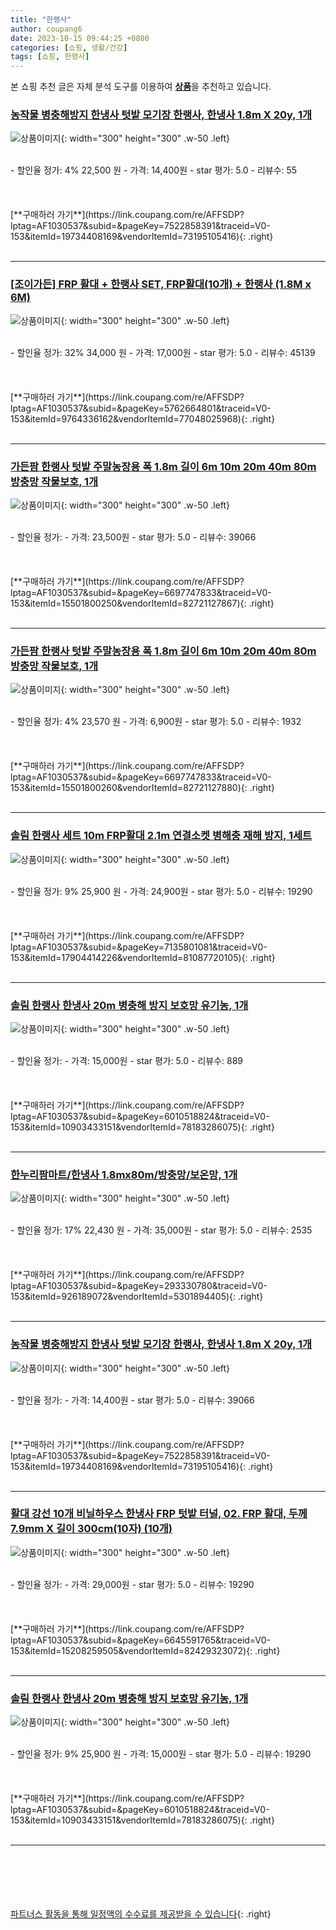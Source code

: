 ```yaml
---
title: "한랭사"
author: coupang6
date: 2023-10-15 09:44:25 +0800
categories: [쇼핑, 생활/건강]
tags: [쇼핑, 한랭사]
---
```


본 쇼핑 추천 글은 자체 분석 도구를 이용하여 [**상품**](https://link.coupang.com/a/bao1ui)을 추천하고 있습니다.

### [농작물 병충해방지 한냉사 텃밭 모기장 한랭사, 한냉사 1.8m X 20y, 1개](https://link.coupang.com/re/AFFSDP?lptag=AF1030537&subid=&pageKey=7522858391&traceid=V0-153&itemId=19734408169&vendorItemId=73195105416)

![상품이미지](https://thumbnail9.coupangcdn.com/thumbnails/remote/230x230ex/image/vendor_inventory/64e0/86c3314799cd0f6ef4dc970b8a42ca94f4a2a72d35955b2a4bdf6ee57e79.jpg){: width="300" height="300" .w-50 .left}


<br>
- 할인율 정가: 4%  22,500   원
- 가격: 14,400원
- star 평가: 5.0
- 리뷰수: 55
<br>
<br>
<br>
<br>
[**구매하러 가기**](https://link.coupang.com/re/AFFSDP?lptag=AF1030537&subid=&pageKey=7522858391&traceid=V0-153&itemId=19734408169&vendorItemId=73195105416){: .right}
<br>
<br>

---

### [[조이가든] FRP 활대 + 한랭사 SET, FRP활대(10개) + 한랭사 (1.8M x 6M)](https://link.coupang.com/re/AFFSDP?lptag=AF1030537&subid=&pageKey=5762664801&traceid=V0-153&itemId=9764336162&vendorItemId=77048025968)

![상품이미지](https://thumbnail8.coupangcdn.com/thumbnails/remote/230x230ex/image/vendor_inventory/470c/7cef7ff270ac5fa829221399fbba06b32e328435890870b9551fd22a8d8c.jpg){: width="300" height="300" .w-50 .left}


<br>
- 할인율 정가: 32%  34,000   원
- 가격: 17,000원
- star 평가: 5.0
- 리뷰수: 45139
<br>
<br>
<br>
<br>
[**구매하러 가기**](https://link.coupang.com/re/AFFSDP?lptag=AF1030537&subid=&pageKey=5762664801&traceid=V0-153&itemId=9764336162&vendorItemId=77048025968){: .right}
<br>
<br>

---

### [가든팜 한랭사 텃밭 주말농장용 폭 1.8m 길이 6m 10m 20m 40m 80m 방충망 작물보호, 1개](https://link.coupang.com/re/AFFSDP?lptag=AF1030537&subid=&pageKey=6697747833&traceid=V0-153&itemId=15501800250&vendorItemId=82721127867)

![상품이미지](https://thumbnail9.coupangcdn.com/thumbnails/remote/230x230ex/image/vendor_inventory/8f64/d0dd5f4475f2f92fdf623cbe53d49ca905cb8eb0b81e6ff7736fb1c513df.png){: width="300" height="300" .w-50 .left}


<br>
- 할인율 정가: 
- 가격: 23,500원
- star 평가: 5.0
- 리뷰수: 39066
<br>
<br>
<br>
<br>
[**구매하러 가기**](https://link.coupang.com/re/AFFSDP?lptag=AF1030537&subid=&pageKey=6697747833&traceid=V0-153&itemId=15501800250&vendorItemId=82721127867){: .right}
<br>
<br>

---

### [가든팜 한랭사 텃밭 주말농장용 폭 1.8m 길이 6m 10m 20m 40m 80m 방충망 작물보호, 1개](https://link.coupang.com/re/AFFSDP?lptag=AF1030537&subid=&pageKey=6697747833&traceid=V0-153&itemId=15501800260&vendorItemId=82721127880)

![상품이미지](https://thumbnail6.coupangcdn.com/thumbnails/remote/230x230ex/image/vendor_inventory/7a2d/0a59d4bbac8a360829a5cafcda6328025437bce838dec39013bab94a37c5.png){: width="300" height="300" .w-50 .left}


<br>
- 할인율 정가: 4%  23,570   원
- 가격: 6,900원
- star 평가: 5.0
- 리뷰수: 1932
<br>
<br>
<br>
<br>
[**구매하러 가기**](https://link.coupang.com/re/AFFSDP?lptag=AF1030537&subid=&pageKey=6697747833&traceid=V0-153&itemId=15501800260&vendorItemId=82721127880){: .right}
<br>
<br>

---

### [솔림 한랭사 세트 10m FRP활대 2.1m 연결소켓 병해충 재해 방지, 1세트](https://link.coupang.com/re/AFFSDP?lptag=AF1030537&subid=&pageKey=7135801081&traceid=V0-153&itemId=17904414226&vendorItemId=81087720105)

![상품이미지](https://thumbnail9.coupangcdn.com/thumbnails/remote/230x230ex/image/vendor_inventory/b21d/41c8ac4e1dd751933857ec17915eec25e08276013eddce739f46fe9839ec.jpg){: width="300" height="300" .w-50 .left}


<br>
- 할인율 정가: 9%  25,900   원
- 가격: 24,900원
- star 평가: 5.0
- 리뷰수: 19290
<br>
<br>
<br>
<br>
[**구매하러 가기**](https://link.coupang.com/re/AFFSDP?lptag=AF1030537&subid=&pageKey=7135801081&traceid=V0-153&itemId=17904414226&vendorItemId=81087720105){: .right}
<br>
<br>

---

### [솔림 한랭사 한냉사 20m 병충해 방지 보호망 유기농, 1개](https://link.coupang.com/re/AFFSDP?lptag=AF1030537&subid=&pageKey=6010518824&traceid=V0-153&itemId=10903433151&vendorItemId=78183286075)

![상품이미지](https://thumbnail7.coupangcdn.com/thumbnails/remote/230x230ex/image/vendor_inventory/8912/8a1764f170016ae3f2d74c21f8862526f3b00980fe2af5be3e4d1f779f6f.jpg){: width="300" height="300" .w-50 .left}


<br>
- 할인율 정가: 
- 가격: 15,000원
- star 평가: 5.0
- 리뷰수: 889
<br>
<br>
<br>
<br>
[**구매하러 가기**](https://link.coupang.com/re/AFFSDP?lptag=AF1030537&subid=&pageKey=6010518824&traceid=V0-153&itemId=10903433151&vendorItemId=78183286075){: .right}
<br>
<br>

---

### [한누리팜마트/한냉사 1.8mx80m/방충망/보온망, 1개](https://link.coupang.com/re/AFFSDP?lptag=AF1030537&subid=&pageKey=293330780&traceid=V0-153&itemId=926189072&vendorItemId=5301894405)

![상품이미지](https://thumbnail10.coupangcdn.com/thumbnails/remote/230x230ex/image/vendor_inventory/5d31/5159da3fcd07df51c50e457096f8b9975a6dc9dc2b1ed12e845aa6d83f52.jpg){: width="300" height="300" .w-50 .left}


<br>
- 할인율 정가: 17%  22,430   원
- 가격: 35,000원
- star 평가: 5.0
- 리뷰수: 2535
<br>
<br>
<br>
<br>
[**구매하러 가기**](https://link.coupang.com/re/AFFSDP?lptag=AF1030537&subid=&pageKey=293330780&traceid=V0-153&itemId=926189072&vendorItemId=5301894405){: .right}
<br>
<br>

---

### [농작물 병충해방지 한냉사 텃밭 모기장 한랭사, 한냉사 1.8m X 20y, 1개](https://link.coupang.com/re/AFFSDP?lptag=AF1030537&subid=&pageKey=7522858391&traceid=V0-153&itemId=19734408169&vendorItemId=73195105416)

![상품이미지](https://thumbnail9.coupangcdn.com/thumbnails/remote/230x230ex/image/vendor_inventory/64e0/86c3314799cd0f6ef4dc970b8a42ca94f4a2a72d35955b2a4bdf6ee57e79.jpg){: width="300" height="300" .w-50 .left}


<br>
- 할인율 정가: 
- 가격: 14,400원
- star 평가: 5.0
- 리뷰수: 39066
<br>
<br>
<br>
<br>
[**구매하러 가기**](https://link.coupang.com/re/AFFSDP?lptag=AF1030537&subid=&pageKey=7522858391&traceid=V0-153&itemId=19734408169&vendorItemId=73195105416){: .right}
<br>
<br>

---

### [활대 강선 10개 비닐하우스 한냉사 FRP 텃밭 터널, 02. FRP 활대, 두께 7.9mm X 길이 300cm(10자) (10개)](https://link.coupang.com/re/AFFSDP?lptag=AF1030537&subid=&pageKey=6645591765&traceid=V0-153&itemId=15208259505&vendorItemId=82429323072)

![상품이미지](https://thumbnail6.coupangcdn.com/thumbnails/remote/230x230ex/image/vendor_inventory/c831/5f700c1c3a7904b39ae5a657869d203f27a9df1cc9c1071f4da854f33bc4.jpg){: width="300" height="300" .w-50 .left}


<br>
- 할인율 정가: 
- 가격: 29,000원
- star 평가: 5.0
- 리뷰수: 19290
<br>
<br>
<br>
<br>
[**구매하러 가기**](https://link.coupang.com/re/AFFSDP?lptag=AF1030537&subid=&pageKey=6645591765&traceid=V0-153&itemId=15208259505&vendorItemId=82429323072){: .right}
<br>
<br>

---

### [솔림 한랭사 한냉사 20m 병충해 방지 보호망 유기농, 1개](https://link.coupang.com/re/AFFSDP?lptag=AF1030537&subid=&pageKey=6010518824&traceid=V0-153&itemId=10903433151&vendorItemId=78183286075)

![상품이미지](https://thumbnail7.coupangcdn.com/thumbnails/remote/230x230ex/image/vendor_inventory/8912/8a1764f170016ae3f2d74c21f8862526f3b00980fe2af5be3e4d1f779f6f.jpg){: width="300" height="300" .w-50 .left}


<br>
- 할인율 정가: 9%  25,900   원
- 가격: 15,000원
- star 평가: 5.0
- 리뷰수: 19290
<br>
<br>
<br>
<br>
[**구매하러 가기**](https://link.coupang.com/re/AFFSDP?lptag=AF1030537&subid=&pageKey=6010518824&traceid=V0-153&itemId=10903433151&vendorItemId=78183286075){: .right}
<br>
<br>

---
<br><br><br><br><br> [파트너스 활동을 통해 일정액의 수수료를 제공받을 수 있습니다](https://link.coupang.com/a/bao1ui){: .right}